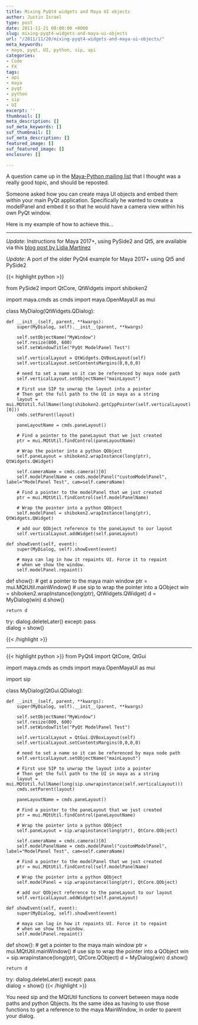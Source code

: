 ```yaml
---
title: Mixing PyQt4 widgets and Maya UI objects
author: Justin Israel
type: post
date: 2011-11-21 00:00:00 +0000
slug: mixing-pyqt4-widgets-and-maya-ui-objects
url: "/2011/11/20/mixing-pyqt4-widgets-and-maya-ui-objects/"
meta_keywords:
- maya, pyqt, UI, python, sip, api
categories:
- Code
- FX
tags:
- api
- maya
- pyqt
- python
- sip
- UI
excerpt: ''
thumbnail: []
meta_description: []
suf_meta_keywords: []
suf_thumbnail: []
suf_meta_description: []
featured_image: []
suf_featured_image: []
enclosure: []

---
```

A question came up in the [Maya-Python mailing list](http://groups.google.com/group/python_inside_maya) that I thought was a really good topic, and should be reposted.

Someone asked how you can create maya UI objects and embed them within your main PyQt application. Specifically he wanted to create a modelPanel and embed it so that he would have a camera view within his own PyQt window.

<!--more-->

Here is my example of how to achieve this…

***

_Update_: Instructions for Maya 2017+, using PySide2 and Qt5, are available via this [blog post by Lidia Martínez](http://blog.virtualmethodstudio.com/2017/03/embed-maya-native-ui-objects-in-pyside2/)

_Update_: A port of the older PyQt4 example for Maya 2017+ using Qt5 and PySide2

{{< highlight python >}}

from PySide2 import QtCore, QtWidgets
import shiboken2

import maya.cmds as cmds
import maya.OpenMayaUI as mui


class MyDialog(QtWidgets.QDialog):

    def __init__(self, parent, **kwargs):
        super(MyDialog, self).__init__(parent, **kwargs)
        
        self.setObjectName("MyWindow")
        self.resize(800, 600)
        self.setWindowTitle("PyQt ModelPanel Test")

        self.verticalLayout = QtWidgets.QVBoxLayout(self)
        self.verticalLayout.setContentsMargins(0,0,0,0)

        # need to set a name so it can be referenced by maya node path
        self.verticalLayout.setObjectName("mainLayout")
        
        # First use SIP to unwrap the layout into a pointer
        # Then get the full path to the UI in maya as a string
        layout = mui.MQtUtil.fullName(long(shiboken2.getCppPointer(self.verticalLayout)[0]))
        cmds.setParent(layout)

        paneLayoutName = cmds.paneLayout()
        
        # Find a pointer to the paneLayout that we just created
        ptr = mui.MQtUtil.findControl(paneLayoutName)
        
        # Wrap the pointer into a python QObject
        self.paneLayout = shiboken2.wrapInstance(long(ptr), QtWidgets.QWidget)

        self.cameraName = cmds.camera()[0]
        self.modelPanelName = cmds.modelPanel("customModelPanel", label="ModelPanel Test", cam=self.cameraName)
        
        # Find a pointer to the modelPanel that we just created
        ptr = mui.MQtUtil.findControl(self.modelPanelName)
        
        # Wrap the pointer into a python QObject
        self.modelPanel = shiboken2.wrapInstance(long(ptr), QtWidgets.QWidget)

        # add our QObject reference to the paneLayout to our layout
        self.verticalLayout.addWidget(self.paneLayout)

    def showEvent(self, event):
        super(MyDialog, self).showEvent(event)

        # maya can lag in how it repaints UI. Force it to repaint
        # when we show the window.
        self.modelPanel.repaint()
                    

def show():
    # get a pointer to the maya main window
    ptr = mui.MQtUtil.mainWindow()
    # use sip to wrap the pointer into a QObject
    win = shiboken2.wrapInstance(long(ptr), QtWidgets.QWidget)
    d = MyDialog(win)
    d.show()

    return d


try:
    dialog.deleteLater()
except:
    pass    
dialog = show()

{{< /highlight >}}

***

{{< highlight python >}}
from PyQt4 import QtCore, QtGui

import maya.cmds as cmds
import maya.OpenMayaUI as mui

import sip

class MyDialog(QtGui.QDialog):

    def __init__(self, parent, **kwargs):
        super(MyDialog, self).__init__(parent, **kwargs)
        
        self.setObjectName("MyWindow")
        self.resize(800, 600)
        self.setWindowTitle("PyQt ModelPanel Test")
    
        self.verticalLayout = QtGui.QVBoxLayout(self)
        self.verticalLayout.setContentsMargins(0,0,0,0)
    
        # need to set a name so it can be referenced by maya node path
        self.verticalLayout.setObjectName("mainLayout")
        
        # First use SIP to unwrap the layout into a pointer
        # Then get the full path to the UI in maya as a string
        layout = mui.MQtUtil.fullName(long(sip.unwrapinstance(self.verticalLayout)))
        cmds.setParent(layout)
    
        paneLayoutName = cmds.paneLayout()
        
        # Find a pointer to the paneLayout that we just created
        ptr = mui.MQtUtil.findControl(paneLayoutName)
        
        # Wrap the pointer into a python QObject
        self.paneLayout = sip.wrapinstance(long(ptr), QtCore.QObject)
    
        self.cameraName = cmds.camera()[0]
        self.modelPanelName = cmds.modelPanel("customModelPanel", label="ModelPanel Test", cam=self.cameraName)
        
        # Find a pointer to the modelPanel that we just created
        ptr = mui.MQtUtil.findControl(self.modelPanelName)
        
        # Wrap the pointer into a python QObject
        self.modelPanel = sip.wrapinstance(long(ptr), QtCore.QObject)
    
        # add our QObject reference to the paneLayout to our layout
        self.verticalLayout.addWidget(self.paneLayout)
    
    def showEvent(self, event):
        super(MyDialog, self).showEvent(event)
    
        # maya can lag in how it repaints UI. Force it to repaint
        # when we show the window.
        self.modelPanel.repaint()

def show():
    # get a pointer to the maya main window
    ptr = mui.MQtUtil.mainWindow()
    # use sip to wrap the pointer into a QObject
    win = sip.wrapinstance(long(ptr), QtCore.QObject)
    d = MyDialog(win)
    d.show()

    return d

try:
    dialog.deleteLater()
except:
    pass  
dialog = show()
{{< /highlight >}}

You need sip and the MQtUtil functions to convert between maya node paths and python Qbjects. Its the same idea as having to use those functions to get a reference to the maya MainWindow, in order to parent your dialog.
